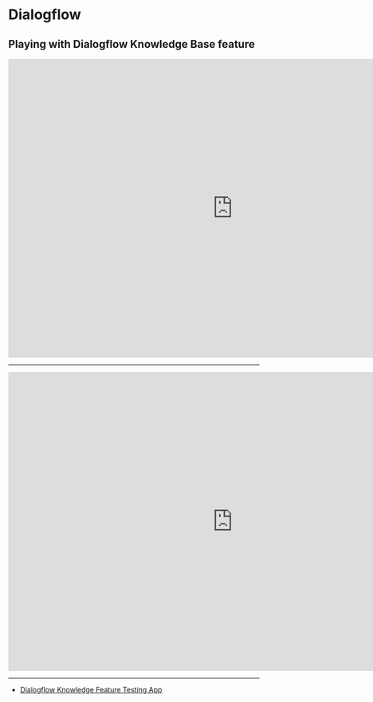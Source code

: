 # Dialogflow 


## Playing with Dialogflow Knowledge Base feature

<iframe width="900" height="600" src="https://www.youtube.com/embed/J8ttQ1Veo_I" title="YouTube video player" frameborder="0" allow="accelerometer; autoplay; clipboard-write; encrypted-media; gyroscope; picture-in-picture; web-share" allowfullscreen></iframe>

-----


<iframe width="900" height="600" src="https://www.youtube.com/embed/RCbgP1pAep0" title="YouTube video player" frameborder="0" allow="accelerometer; autoplay; clipboard-write; encrypted-media; gyroscope; picture-in-picture; web-share" allowfullscreen></iframe>

----
- [Dialogflow Knowledge Feature Testing App](https://mohan-chinnappan-n5.github.io/2022/ai/bots/askme.html#)


 


